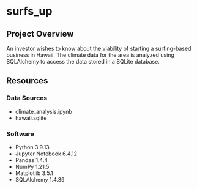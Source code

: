 # surfs_up

## Project Overview
An investor wishes to know about the viability of starting a surfing-based business in Hawaii. The climate data for the area is analyzed using SQLAlchemy to access the data stored in a SQLite database.

## Resources

### Data Sources

- climate_analysis.ipynb
- hawaii.sqlite

### Software

- Python 3.9.13
- Jupyter Notebook 6.4.12
- Pandas 1.4.4
- NumPy 1.21.5
- Matplotlib 3.5.1
- SQLAlchemy 1.4.39